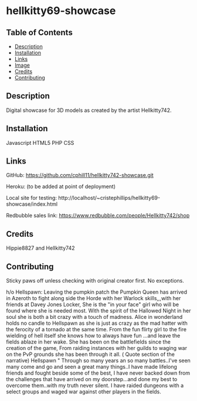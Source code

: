 # hellkitty69-showcase

## Table of Contents

* [Description](#description)
* [Installation](#installation)
* [Links](#links)
* [Image](#image)
* [Credits](#credits)
* [Contributing](#contributing)

## Description
Digital showcase for 3D models as created by the artist Hellkitty742.




## Installation
Javascript
HTML5
PHP
CSS

## Links
GitHub: https://github.com/cphill11/hellkitty742-showcase.git

Heroku: (to be added at point of deployment)


Local site for testing: 
http://localhost/~cristephillips/hellkitty69-showcase/index.html

Redbubble sales link:
https://www.redbubble.com/people/Hellkitty742/shop


## Credits
Hippie8827 and Hellkitty742

## Contributing
Sticky paws off unless checking with original creator first.  No exceptions.



h/o Hellspawn: 
Leaving the pumpkin patch the Pumpkin Queen has arrived in Azeroth to fight along side the Horde with her Warlock skills,,,with her friends at Davey Jones Locker, She is the "in your face" girl who will be found where she is needed most. With the spirit of the Hallowed Night in her soul she is both a bit crazy with a touch of madness. Alice in wonderland holds no candle to Hellspawn as she is just as crazy as the mad hatter with the ferocity of a tornado at the same time. From the fun flirty girl to the fire wielding of hell itself she knows how to always have fun ...and leave the fields ablaze in her wake. She has been on the battlefields since the creation of the game, From raiding instances with her guilds to waging war on the PvP grounds she has been through it all.   ( Quote section of the narrative) Hellspawn " Through so many years an so many battles..I've seen many come and go and seen a great many things..I have made lifelong friends and fought beside some of the best, I have never backed down from the challenges that have arrived on my doorstep...and done my best to overcome them..with my truth never silent. I have raided dungeons with a select groups and waged war against other players in the fields.